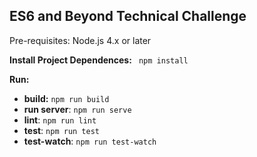 ES6 and Beyond Technical Challenge
----------

Pre-requisites: Node.js 4.x or later

**Install Project Dependences:** ` npm install`

**Run:** 
  
-  **build:** `npm run build`
-  **run server**: `npm run serve`
-  **lint**: `npm run lint`
-  **test**: `npm run test`
-  **test-watch**: `npm run test-watch`